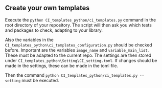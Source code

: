## Create your own templates

Execute the `python CI_templates_python/ci_templates.py` command in the root directory of your repository. 
The script will then ask you which tests and packages to check, adapting to your library. 

Also the variables in the `CI_templates_python\ci_templates_configuration.py` should be checked before. 
Important are the variables `image_name` and `variable_main_list`. These must be adapted to the current repo. The settings are then stored under `CI_templates_python\Setting\CI_setting.toml`. 
If changes should be made in the settings, these can be made in the toml file. 

Then the command `python CI_templates_python/ci_templates.py --setting` must be executed. 

